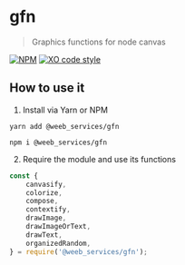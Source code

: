 # gfn
> Graphics functions for node canvas

[![NPM](https://img.shields.io/npm/v/@weeb_services/gfn.svg)](https://www.npmjs.com/package/@weeb_services/gfn)
[![XO code style](https://img.shields.io/badge/code_style-XO-5ed9c7.svg)](https://github.com/xojs/xo)

## How to use it

1. Install via Yarn or NPM
```
yarn add @weeb_services/gfn

npm i @weeb_services/gfn
```
2. Require the module and use its functions
```js
const {
	canvasify,
	colorize,
	compose,
	contextify,
	drawImage,
	drawImageOrText,
	drawText,
	organizedRandom,
} = require('@weeb_services/gfn');
```
